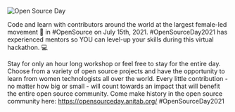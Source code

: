 ![Open Source Day](./Email_banner_1.jpg)

Code and learn with contributors around the world at the largest female-led movement 💪  in #OpenSource on July 15th, 2021. #OpenSourceDay2021 has experienced mentors so YOU can level-up your skills during this virtual hackathon. 💻 

Stay for only an hour long workshop or feel free to stay for the entire day. Choose from a variety of open source projects and have the opportunity to learn from women technologists all over the world. Every little contribution - no matter how big or small - will count towards an impact that will benefit the entire open source community. Come make history in the open source community here: https://opensourceday.anitab.org/
#OpenSourceDay2021 
